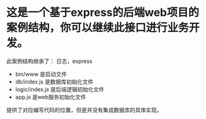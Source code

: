 # 这是一个基于express的后端web项目的案例结构，你可以继续此接口进行业务开发。

此案例结构继承了：
日志，express


- bin/www 是启动文件
- db/index.js 是数据库初始化文件
- logic/index.js 是后端逻辑初始化文件
- app.js 是web服务初始化文件


提供了对应编写代码的位置，但是并没有集成数据库的具体实现。